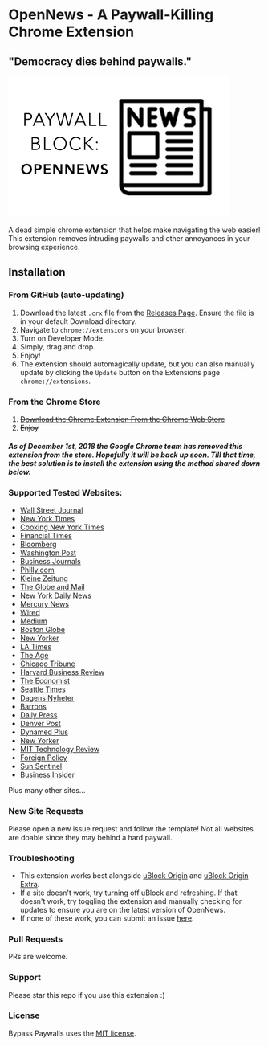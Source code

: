 # OpenNews - A Paywall-Killing Chrome Extension
## "Democracy dies behind paywalls."
![Banner](https://raw.githubusercontent.com/rushilsrivastava/OpenNews/master/images/440x280.png)

A dead simple chrome extension that helps make navigating the web easier! This extension removes intruding paywalls and other annoyances in your browsing experience. 

## Installation
### From GitHub (auto-updating)
 1. Download the latest `.crx` file from the [Releases
    Page](https://github.com/rushilsrivastava/OpenNews/releases). Ensure the file is in your default Download directory.
 2. Navigate to `chrome://extensions` on your browser.
 3. Turn on Developer Mode.
 4. Simply, drag and drop.
 5. Enjoy!
 6. The extension should automagically update, but you can also manually update by clicking the `Update` button on the Extensions page `chrome://extensions`.

### From the Chrome Store
 1. ~~[Download the Chrome Extension From the Chrome Web Store](https://chrome.google.com/webstore/detail/baipbjbpocokgmeemmmgnkbknjfpackn/)~~
 2. ~~Enjoy~~
 
##### As of December 1st, 2018 the Google Chrome team has removed this extension from the store. Hopefully it will be back up soon. Till that time, the best solution is to install the extension using the method shared down below.

### Supported Tested Websites:
* [Wall Street Journal](https://www.wsj.com/)
* [New York Times](https://www.nytimes.com/)
* [Cooking New York Times](https://cooking.nytimes.com/)
* [Financial Times](https://www.ft.com/)
* [Bloomberg](https://www.bloomberg.com/)
* [Washington Post](https://www.washingtonpost.com)
* [Business Journals](https://www.bizjournals.com/)
* [Philly.com](https://www.philly.com/)
* [Kleine Zeitung](http://www.kleinezeitung.at/)
* [The Globe and Mail](https://www.theglobeandmail.com/)
* [New York Daily News](http://www.nydailynews.com/)
* [Mercury News](https://www.mercurynews.com/)
* [Wired](https://wired.com/)
* [Medium](https://medium.com/)
* [Boston Globe](https://bostonglobe.com/)
* [New Yorker](https://www.newyorker.com/)
* [LA Times](http://latimes.com/)
* [The Age](https://www.theage.com.au/)
* [Chicago Tribune](http://www.chicagotribune.com/)
* [Harvard Business Review](https://hbr.org/)
* [The Economist](https://www.economist.com/)
* [Seattle Times](https://www.seattletimes.com/)
* [Dagens Nyheter](https://dn.se)
* [Barrons](https://www.barrons.com/)
* [Daily Press](https://www.dailypress.com/)
* [Denver Post](https://www.denverpost.com/)
* [Dynamed Plus](http://www.dynamed.com/)
* [New Yorker](https://www.newyorker.com/)
* [MIT Technology Review](https://technologyreview.org/)
* [Foreign Policy](https://foreignpolicy.com)
* [Sun Sentinel](https://www.sun-sentinel.com/)
* [Business Insider](https://www.businessinsider.com/)

Plus many other sites...

### New Site Requests
Please open a new issue request and follow the template! Not all websites are doable since they may behind a hard paywall.

### Troubleshooting
* This extension works best alongside [uBlock Origin](https://chrome.google.com/webstore/detail/ublock-origin/cjpalhdlnbpafiamejdnhcphjbkeiagm) and [uBlock Origin Extra](https://chrome.google.com/webstore/detail/ublock-origin-extra/pgdnlhfefecpicbbihgmbmffkjpaplco).
* If a site doesn't work, try turning off uBlock and refreshing. If that doesn't work, try toggling the extension and manually checking for updates to ensure you are on the latest version of OpenNews. 
* If none of these work, you can submit an issue [here](https://github.com/rushilsrivastava/OpenNews/issues).

### Pull Requests
PRs are welcome.

### Support
Please star this repo if you use this extension :)

### License
Bypass Paywalls uses the [MIT license](https://github.com/rushilsrivastava/OpenNews/blob/master/LICENSE).
